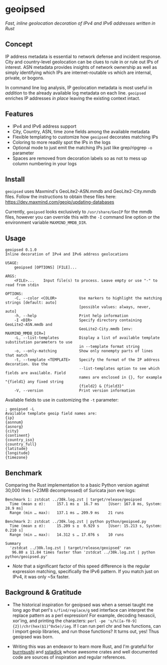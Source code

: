 # geoipsed

*Fast, inline geolocation decoration of IPv4 and IPv6 addresses written in Rust*

## Concept

IP address metadata is essential to network defense and incident response. City and country-level geolocation can be clues to rule in or rule out IPs of interest. ASN metadata provides insights of network ownership as well as simply identifying which IPs are internet-routable vs which are internal, private, or bogons.

In command line log analysis, IP geolocation metadata is most useful in *addition* to the already available log metadata on each line. `geoipsed` enriches IP addresses *in place* leaving the existing context intact. 

## Features
* IPv4 and IPv6 address support
* City, Country, ASN, time zone fields among the available metadata
* Flexible templating to customize how `geoipsed` decorates matching IPs
* Coloring to more readily spot the IPs in the logs
* Optional mode to just emit the matching IPs just like grep/ripgrep `-o` parameter
* Spaces are removed from decoration labels so as not to mess up column numbering in your logs

## Install

`geoipsed` uses Maxmind's GeoLite2-ASN.mmdb and GeoLite2-City.mmdb files. Follow the instructions to obtain these files here: https://dev.maxmind.com/geoip/updating-databases

Currently, `geoipsed` looks exclusively to `/usr/share/GeoIP` for the mmdb files, however you can override this with the `-I` command line option or the environment variable `MAXMIND_MMDB_DIR`.

## Usage

```
geoipsed 0.1.0
Inline decoration of IPv4 and IPv6 address geolocations

USAGE:
    geoipsed [OPTIONS] [FILE]...

ARGS:
    <FILE>...    Input file(s) to process. Leave empty or use "-" to read from stdin

OPTIONS:
    -C, --color <COLOR>          Use markers to highlight the matching strings [default: auto]
                                 [possible values: always, never, auto]
    -h, --help                   Print help information
    -I <DIR>                     Specify directory containing GeoLite2-ASN.mmdb and
                                 GeoLite2-City.mmdb [env: MAXMIND_MMDB_DIR=]
    -L, --list-templates         Display a list of available template substitution parameters to use
                                 in --template format string
    -o, --only-matching          Show only nonempty parts of lines that match
    -t, --template <TEMPLATE>    Specify the format of the IP address decoration. Use the
                                 --list-templates option to see which fields are available. Field
                                 names are enclosed in {}, for example "{field1} any fixed string
                                 {field2} & {field3}"
    -V, --version                Print version information
```

Available fields to use in customizing the `-t` parameter:

```
; geoipsed -L
Available template geoip field names are:
{ip}
{asnnum}
{asnorg}
{city}
{continent}
{country_iso}
{country_full}
{latitude}
{longitude}
{timezone}
```

## Benchmark
Comparing the Rust implementation to a basic Python version against 30,000 lines (~23MB decompressed) of Suricata json eve logs:

```
Benchmark 1: zstdcat ../30k.log.zst | target/release/geoipsed
  Time (mean ± σ):     157.1 ms ±  16.7 ms    [User: 167.8 ms, System: 28.9 ms]
  Range (min … max):   137.1 ms … 209.9 ms    21 runs
 
Benchmark 2: zstdcat ../30k.log.zst | python python/geoipsed.py
  Time (mean ± σ):     15.209 s ±  0.929 s    [User: 15.213 s, System: 0.210 s]
  Range (min … max):   14.312 s … 17.076 s    10 runs
 
Summary
  'zstdcat ../30k.log.zst | target/release/geoipsed' ran
   96.80 ± 11.84 times faster than 'zstdcat ../30k.log.zst | python python/geoipsed.py'
```

* *Note* that a significant factor of this speed difference is the regular expression matching, specifically the IPv6 pattern. If you match just on IPv4, it was only ~5x faster.

## Background & Gratitude
* The historical inspiration for geoipsed was when a sensei taught me long ago that perl's `s/find/replace/g` sed interface can interpret the replace pattern as a perl expression! For example, decoding hexascii, xor'ing, and printing the characters: `perl -pe 's/%([a-f0-9]{2})/chr(hex($1)^0x5e)/ieg`. If I can run perl chr and hex functions, can I import geoip libraries, and run those functions? It turns out, yes! Thus geoipsed was born.

* Writing this was an endeavor to learn more Rust, and I'm grateful for [burntsushi](https://github.com/burntsushi) and [sstadick](https://github.com/sstadick) whose awesome crates and well documented code are sources of inspiration and regular references.
